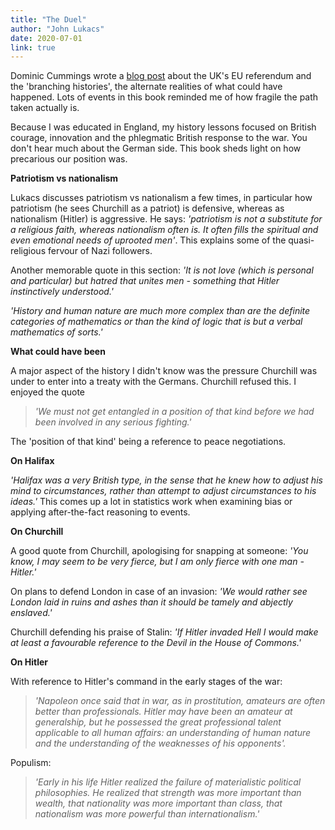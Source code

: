 ```yaml
---
title: "The Duel"
author: "John Lukacs"
date: 2020-07-01
link: true
---
```


Dominic Cummings wrote a [blog post](https://dominiccummings.com/2017/01/09/on-the-referendum-21-branching-histories-of-the-2016-referendum-and-the-frogs-before-the-storm-2/) about the UK's EU referendum and the 'branching histories', the alternate realities of what could have happened. Lots of events in this book reminded me of how fragile the path taken actually is.

Because I was educated in England, my history lessons focused on British courage, innovation and the phlegmatic British response to the war. You don't hear much about the German side. This book sheds light on how precarious our position was.

**Patriotism vs nationalism**

Lukacs discusses patriotism vs nationalism a few times, in particular how patriotism (he sees Churchill as a patriot) is defensive, whereas as nationalism (Hitler) is aggressive. He says: _'patriotism is not a substitute for a religious faith, whereas nationalism often is. It often fills the spiritual and even emotional needs of uprooted men'_. This explains some of the quasi-religious fervour of Nazi followers.

Another memorable quote in this section: _'It is not love (which is personal and particular) but hatred that unites men - something that Hitler instinctively understood.'_

_'History and human nature are much more complex than are the definite categories of mathematics or than the kind of logic that is but a verbal mathematics of sorts.'_

**What could have been**

A major aspect of the history I didn't know was the pressure Churchill was under to enter into a treaty with the Germans. Churchill refused this. I enjoyed the quote

> _'We must not get entangled in a position of that kind before we had been involved in any serious fighting.'_

The 'position of that kind' being a reference to peace negotiations.

**On Halifax**

_'Halifax was a very British type, in the sense that he knew how to adjust his mind to circumstances, rather than attempt to adjust circumstances to his ideas.'_ This comes up a lot in statistics work when examining bias or applying after-the-fact reasoning to events.

**On Churchill**

A good quote from Churchill, apologising for snapping at someone: _'You know, I may seem to be very fierce, but I am only fierce with one man - Hitler.'_

On plans to defend London in case of an invasion: _'We would rather see London laid in ruins and ashes than it should be tamely and abjectly enslaved.'_

Churchill defending his praise of Stalin: _'If Hitler invaded Hell I would make at least a favourable reference to the Devil in the House of Commons.'_

**On Hitler**

With reference to Hitler's command in the early stages of the war:

> _'Napoleon once said that in war, as in prostitution, amateurs are often better than professionals. Hitler may have been an amateur at generalship, but he possessed the great professional talent applicable to all human affairs: an understanding of human nature and the understanding of the weaknesses of his opponents'._

Populism:

> _'Early in his life Hitler realized the failure of materialistic political philosophies. He realized that strength was more important than wealth, that nationality was more important than class, that nationalism was more powerful than internationalism.'_
